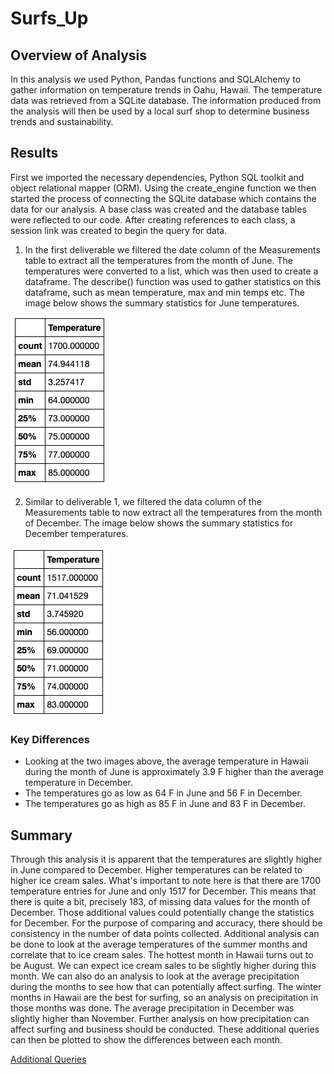# Surfs_Up

## Overview of Analysis
In this analysis we used Python, Pandas functions and SQLAlchemy to gather information on temperature trends in Oahu, Hawaii. The temperature data was retrieved from a SQLite database. The information produced from the analysis will then be used by a local surf shop to determine business trends and sustainability. 

## Results 

First we imported the necessary dependencies, Python SQL toolkit and object relational mapper (ORM). Using the create_engine function we then started the process of connecting the SQLite database which contains the data for our analysis. A base class was created and the database tables were reflected to our code. After creating references to each class, a session link was created to begin the query for data. 

1) In the first deliverable we filtered the date column of the Measurements table to extract all the temperatures from the month of June. The temperatures were converted to a list, which was then used to create a dataframe. The describe() function was used to gather statistics on this dataframe, such as mean temperature, max and min temps etc. The image below shows the summary statistics for June temperatures. 

![June Stats](Images/June_Stats.png)

2) Similar to deliverable 1, we filtered the data column of the Measurements table to now extract all the temperatures from the month of December. The image below shows the summary statistics for December temperatures. 

![December Stats](Images/December_Stats.png)

### Key Differences
* Looking at the two images above, the average temperature in Hawaii during the month of June is approximately 3.9 F higher than the average temperature in December. 
* The temperatures go as low as 64 F in June and 56 F in December.
* The temperatures go as high as 85 F in June and 83 F in December. 

## Summary 
Through this analysis it is apparent that the temperatures are slightly higher in June compared to December. Higher temperatures can be related to higher ice cream sales. What's important to note here is that there are 1700 temperature entries for June and only 1517 for December. This means that there is quite a bit, precisely 183, of missing data values for the month of December. Those additional values could potentially change the statistics for December. For the purpose of comparing and accuracy, there should be consistency in the number of data points collected. Additional analysis can be done to look at the average temperatures of the summer months and correlate that to ice cream sales. The hottest month in Hawaii turns out to be August. We can expect ice cream sales to be slightly higher during this month. We can also do an analysis to look at the average precipitation during the months to see how that can potentially affect surfing. The winter months in Hawaii are the best for surfing, so an analysis on precipitation in those months was done. The average precipitation in December was slightly higher than November. Further analysis on how precipitation can affect surfing and business should be conducted. These additional queries can then be plotted to show the differences between each month. 

[Additional Queries](Additional_Queries.ipynb)
